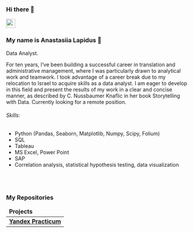 ### Hi there 👋

<p> <a href="https://www.linkedin.com/in/anastasiia-lapidus-3a7799273"><img src="https://img.shields.io/badge/linkedin-%230077B5.svg?&style=for-the-badge&logo=linkedin&logoColor=white" height=25></a> </p>

### My name is Anastasiia Lapidus :raising_hand: 

Data Analyst. 

For ten years, I’ve been building a successful career in translation and administrative management, where I was particularly drawn to analytical work and teamwork. I took advantage of a career break due to my relocation to Israel to acquire skills as a data analyst. I am eager to develop in this field and present the results of my work in a clear and concise manner, as described by C. Nussbaumer Knaflic in her book Storytelling with Data. Currently looking for a remote position.

###### Skills:
- Python (Pandas, Seaborn, Matplotlib, Numpy, Scipy, Folium)
- SQL
- Tableau
- MS Excel, Power Point
- SAP
- Correlation analysis, statistical hypothesis testing,  data visualization

<br><br>
<h3>My Repositories</h3>

<table width=100%>
  <thead align="left">
    <tr border: none;>
      <td><b>Projects</b></td>
    </tr>
  </thead>
  <tbody>
    <tr>
      <td><a href="https://github.com/AnastasiiaLapidus/yandex_practicum"><b>Yandex Practicum</b></a></td> 
    </tr>    
  </tbody>
</table>

